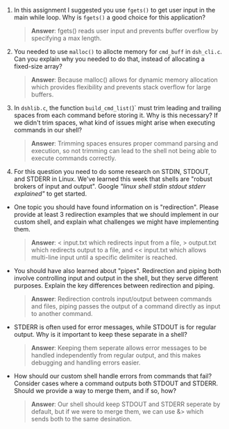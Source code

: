 1. In this assignment I suggested you use `fgets()` to get user input in the main while loop. Why is `fgets()` a good choice for this application?

    > **Answer**: fgets() reads user input and prevents buffer overflow by specifying a max length. 

2. You needed to use `malloc()` to allocte memory for `cmd_buff` in `dsh_cli.c`. Can you explain why you needed to do that, instead of allocating a fixed-size array?

    > **Answer**: Because malloc() allows for dynamic memory allocation which provides flexibility and prevents stack overflow for large buffers. 


3. In `dshlib.c`, the function `build_cmd_list(`)` must trim leading and trailing spaces from each command before storing it. Why is this necessary? If we didn't trim spaces, what kind of issues might arise when executing commands in our shell?

    > **Answer**: Trimming spaces ensures proper command parsing and execution, so not trimming can lead to the shell not being able to execute commands correctly. 

4. For this question you need to do some research on STDIN, STDOUT, and STDERR in Linux. We've learned this week that shells are "robust brokers of input and output". Google _"linux shell stdin stdout stderr explained"_ to get started.

- One topic you should have found information on is "redirection". Please provide at least 3 redirection examples that we should implement in our custom shell, and explain what challenges we might have implementing them.

    > **Answer**: < input.txt which redirects input from a file, > output.txt which redirects output to a file, and << input.txt which allows multi-line input until a specific delimiter is reached. 

- You should have also learned about "pipes". Redirection and piping both involve controlling input and output in the shell, but they serve different purposes. Explain the key differences between redirection and piping.

    > **Answer**: Redirection controls input/output between commands and files, piping passes the output of a command directly as input to another command. 

- STDERR is often used for error messages, while STDOUT is for regular output. Why is it important to keep these separate in a shell?

    > **Answer**: Keeping them seperate allows error messages to be handled independently from regular output, and this makes debugging and handling errors easier. 

- How should our custom shell handle errors from commands that fail? Consider cases where a command outputs both STDOUT and STDERR. Should we provide a way to merge them, and if so, how?

    > **Answer**: Our shell should keep STDOUT and STDERR seperate by default, but if we were to merge them, we can use &> which sends both to the same desination. 